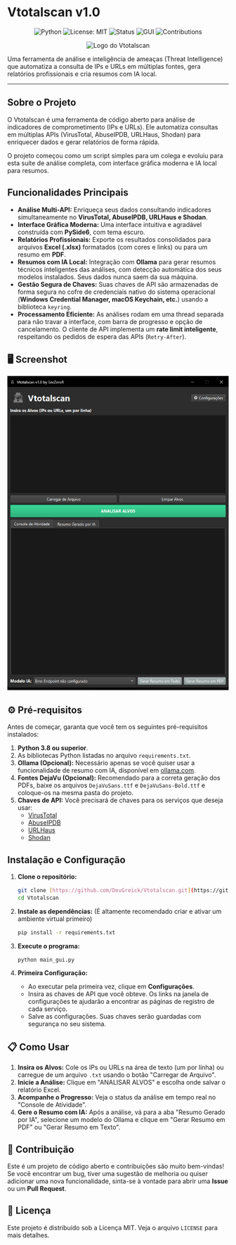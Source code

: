 # Vtotalscan v1.0

<div align="center">

![Python](https://img.shields.io/badge/python-3.8+-blue.svg)
![License: MIT](https://img.shields.io/badge/License-MIT-green.svg)
![Status](https://img.shields.io/badge/status-active-success.svg)
![GUI](https://img.shields.io/badge/GUI-PySide6-purple.svg)
![Contributions](https://img.shields.io/badge/contributions-welcome-brightgreen.svg)

</div>



<p align="center">
  <img src="spy2-1.png" alt="Logo do Vtotalscan" width="150">
</p>

Uma ferramenta de análise e inteligência de ameaças (Threat Intelligence) que automatiza a consulta de IPs e URLs em múltiplas fontes, gera relatórios profissionais e cria resumos com IA local.

---

##  Sobre o Projeto

O Vtotalscan é uma ferramenta de código aberto para análise de indicadores de comprometimento (IPs e URLs). Ele automatiza consultas em múltiplas APIs (VirusTotal, AbuseIPDB, URLHaus, Shodan) para enriquecer dados e gerar relatórios de forma rápida.

O projeto começou como um script simples para um colega e evoluiu para esta suíte de análise completa, com interface gráfica moderna e IA local para resumos.

##  Funcionalidades Principais

* **Análise Multi-API:** Enriqueça seus dados consultando indicadores simultaneamente no **VirusTotal, AbuseIPDB, URLHaus e Shodan**.
* **Interface Gráfica Moderna:** Uma interface intuitiva e agradável construída com **PySide6**, com tema escuro.
* **Relatórios Profissionais:** Exporte os resultados consolidados para arquivos **Excel (.xlsx)** formatados (com cores e links) ou para um resumo em **PDF**.
* **Resumos com IA Local:** Integração com **Ollama** para gerar resumos técnicos inteligentes das análises, com detecção automática dos seus modelos instalados. Seus dados nunca saem da sua máquina.
* **Gestão Segura de Chaves:** Suas chaves de API são armazenadas de forma segura no cofre de credenciais nativo do sistema operacional (**Windows Credential Manager, macOS Keychain, etc.**) usando a biblioteca `keyring`.
* **Processamento Eficiente:** As análises rodam em uma thread separada para não travar a interface, com barra de progresso e opção de cancelamento. O cliente de API implementa um **rate limit inteligente**, respeitando os pedidos de espera das APIs (`Retry-After`).

## 🖥️ Screenshot 



<p align="center">
  <img src="vtotalscan.png" alt="Screenshot da Aplicação">
</p>

## ⚙️ Pré-requisitos

Antes de começar, garanta que você tem os seguintes pré-requisitos instalados:

1.  **Python 3.8 ou superior**.
2.  As bibliotecas Python listadas no arquivo `requirements.txt`.
3.  **Ollama (Opcional):** Necessário apenas se você quiser usar a funcionalidade de resumo com IA, disponível em [ollama.com](https://ollama.com).
4.  **Fontes DejaVu (Opcional):** Recomendado para a correta geração dos PDFs, baixe os arquivos `DejaVuSans.ttf` e `DejaVuSans-Bold.ttf` e coloque-os na mesma pasta do projeto.
5.  **Chaves de API:** Você precisará de chaves para os serviços que deseja usar:
    * [VirusTotal](https://www.virustotal.com/gui/join-us)
    * [AbuseIPDB](https://www.abuseipdb.com/register)
    * [URLHaus](https://urlhaus.abuse.ch/api/)
    * [Shodan](https://account.shodan.io/register)

## Instalação e Configuração

1.  **Clone o repositório:**
    ```bash
    git clone [https://github.com/DevGreick/Vtotalscan.git](https://github.com/DevGreick/Vtotalscan.git)
    cd Vtotalscan
    ```

2.  **Instale as dependências:**
    (É altamente recomendado criar e ativar um ambiente virtual primeiro)
    ```bash
    pip install -r requirements.txt
    ```

3.  **Execute o programa:**
    ```bash
    python main_gui.py
    ```

4.  **Primeira Configuração:**
    * Ao executar pela primeira vez, clique em **Configurações**.
    * Insira as chaves de API que você obteve. Os links na janela de configurações te ajudarão a encontrar as páginas de registro de cada serviço.
    * Salve as configurações. Suas chaves serão guardadas com segurança no seu sistema.

## 📋 Como Usar

1.  **Insira os Alvos:** Cole os IPs ou URLs na área de texto (um por linha) ou carregue de um arquivo `.txt` usando o botão "Carregar de Arquivo".
2.  **Inicie a Análise:** Clique em "ANALISAR ALVOS" e escolha onde salvar o relatório Excel.
3.  **Acompanhe o Progresso:** Veja o status da análise em tempo real no "Console de Atividade".
4.  **Gere o Resumo com IA:** Após a análise, vá para a aba "Resumo Gerado por IA", selecione um modelo do Ollama e clique em "Gerar Resumo em PDF" ou "Gerar Resumo em Texto".

## 🤝 Contribuição

Este é um projeto de código aberto e contribuições são muito bem-vindas! Se você encontrar um bug, tiver uma sugestão de melhoria ou quiser adicionar uma nova funcionalidade, sinta-se à vontade para abrir uma **Issue** ou um **Pull Request**.

## 📄 Licença

Este projeto é distribuído sob a Licença MIT. Veja o arquivo `LICENSE` para mais detalhes.
